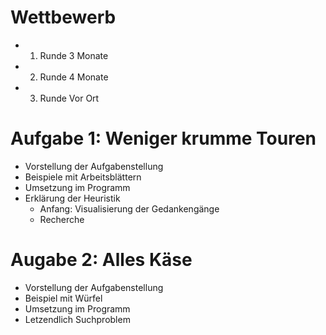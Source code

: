 # Wettbewerb
- 1. Runde 3 Monate
- 2. Runde 4 Monate
- 3. Runde Vor Ort
# Aufgabe 1: Weniger krumme Touren
- Vorstellung der Aufgabenstellung
- Beispiele mit Arbeitsblättern
- Umsetzung im Programm
- Erklärung der Heuristik
	- Anfang: Visualisierung der Gedankengänge
	- Recherche
# Augabe 2: Alles Käse
- Vorstellung der Aufgabenstellung
- Beispiel mit Würfel
- Umsetzung im Programm
- Letzendlich Suchproblem
